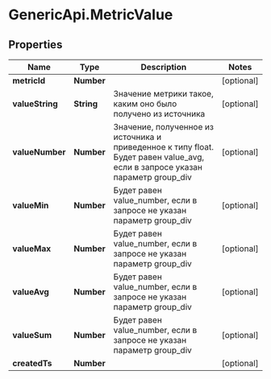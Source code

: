 # GenericApi.MetricValue

## Properties

Name | Type | Description | Notes
------------ | ------------- | ------------- | -------------
**metricId** | **Number** |  | [optional] 
**valueString** | **String** | Значение метрики такое, каким оно было получено из источника | [optional] 
**valueNumber** | **Number** | Значение, полученное из источника и приведенное к типу float. Будет равен value_avg, если в запросе указан параметр group_div | [optional] 
**valueMin** | **Number** | Будет равен value_number, если в запросе не указан параметр group_div | [optional] 
**valueMax** | **Number** | Будет равен value_number, если в запросе не указан параметр group_div | [optional] 
**valueAvg** | **Number** | Будет равен value_number, если в запросе не указан параметр group_div | [optional] 
**valueSum** | **Number** | Будет равен value_number, если в запросе не указан параметр group_div | [optional] 
**createdTs** | **Number** |  | [optional] 


